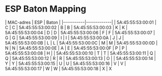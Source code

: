 # ESP Baton Mapping

| MAC-adres | ESP | Baton |
|-----------|-------------|
| 5A:45:55:53:00:01 | C | C
| 5A:45:55:53:00:02 | B | B
| 5A:45:55:53:00:03 | K | K
| 5A:45:55:53:00:04 | D | D
| 5A:45:55:53:00:06 | F | F
| 5A:45:55:53:00:07 | G | G
| 5A:45:55:53:00:09 | I | I
| 5A:45:55:53:00:0A | J | J
| 5A:45:55:53:00:0B | L | L
| 5A:45:55:53:00:0C | M | M
| 5A:45:55:53:00:0D | N | N
| 5A:45:55:53:00:0E | A | E
| 5A:45:55:53:00:0F | P | P
| 5A:45:55:53:00:08 | H | 
| 5A:45:55:53:00:10 | T | T
| 5A:45:55:53:00:11 | Q | Q
| 5A:45:55:53:00:12 | R | R
| 5A:45:55:53:00:13 | O | 
| 5A:45:55:53:00:14 | Y | Y
| 5A:45:55:53:00:15 | U | U
| 5A:45:55:53:00:16 | V | V
| 5A:45:55:53:00:17 | W | W
| 5A:45:55:53:00:18 | X | X
